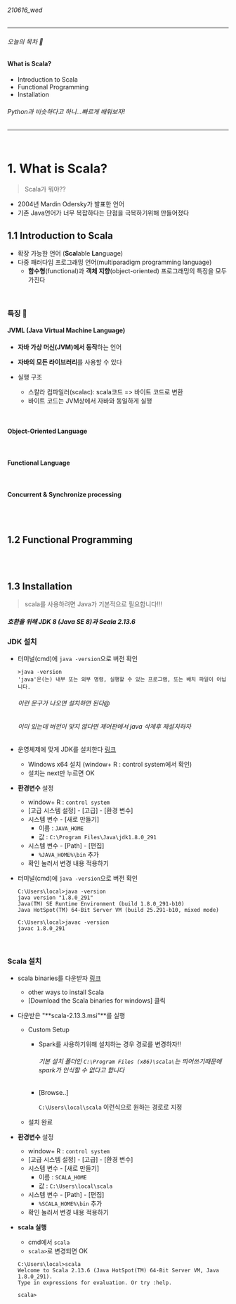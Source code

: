 ###### 210616_wed

<hr>



###### 오늘의 목차 :statue_of_liberty:

#### What is Scala?

- Introduction to Scala
- Functional Programming
- Installation

###### Python과 비슷하다고 하니...빠르게 배워보자!

<hr>
<br>

# 1. What is Scala?

> Scala가 뭐야??

- 2004년 Mardin Odersky가 발표한 언어
- 기존 Java언어가 너무 복잡하다는 단점을 극복하기위해 만들어졌다

## 1.1 Introduction to Scala

- 확장 가능한 언어 (**Scal**able **La**nguage)
- 다중 패러다임 프로그래밍 언어(multiparadigm programming language)
  - **함수형**(functional)과 **객체 지향**(object-oriented) 프로그래밍의 특징을 모두 가진다

<br>

### 특징 :tropical_drink:

#### JVML (Java Virtual Machine Language)

- **자바 가상 머신(JVM)에서 동작**하는 언어
- **자바의 모든 라이브러리**를 사용할 수 있다

- 실행 구조
  - 스칼라 컴파일러(scalac): scala코드 => 바이트 코드로 변환
  - 바이트 코드는 JVM상에서 자바와 동일하게 실행

<br>

#### Object-Oriented Language



<br>

#### Functional Language



<br>

#### Concurrent & Synchronize processing



<br>

<br>

## 1.2 Functional Programming



<br>

<br>

## 1.3 Installation

> scala를 사용하려면 Java가 기본적으로 필요합니다!!!

##### 호환을 위해 JDK 8 (Java SE 8)과 Scala 2.13.6

### JDK 설치

- 터미널(cmd)에 `java -version`으로 버전 확인

  ```shell
  >java -version
  'java'은(는) 내부 또는 외부 명령, 실행할 수 있는 프로그램, 또는 배치 파일이 아닙니다.
  ```

  ###### 이런 문구가 나오면 설치하면 된다@

  ###### 이미 있는데 버전이 맞지 않다면 제어판에서 java 삭제후 재설치하자

- 운영체제에 맞게 JDK를 설치한다 [링크](https://www.oracle.com/java/technologies/javase/javase-jdk8-downloads.html)

  - Windows x64 설치 (window+ R : control system에서 확인)
  - 설치는 next만 누르면 OK

- **환경변수** 설정

  - window+ R : `control system`
  - [고급 시스템 설정] - [고급] - [환경 변수]
  - 시스템 변수 - [새로 만들기]
    - 이름 : `JAVA_HOME` 
    - 값 : `C:\Program Files\Java\jdk1.8.0_291`
  - 시스템 변수 - [Path] - [편집]
    - `%JAVA_HOME%\bin` 추가
  - 확인 눌러서 변경 내용 적용하기

- 터미널(cmd)에 `java -version`으로 버전 확인

  ```shell
  C:\Users\local>java -version
  java version "1.8.0_291"
  Java(TM) SE Runtime Environment (build 1.8.0_291-b10)
  Java HotSpot(TM) 64-Bit Server VM (build 25.291-b10, mixed mode)
  
  C:\Users\local>javac -version
  javac 1.8.0_291
  ```

<br>

### Scala 설치

- scala binaries를 다운받자 [링크](https://www.scala-lang.org/download/scala2.html)

  - other ways to install Scala
  - [Download the Scala binaries for windows] 클릭

- 다운받은 "**scala-2.13.3.msi"**를 실행

  - Custom Setup

    - Spark를 사용하기위해 설치하는 경우 경로를 변경하자!!

      ###### 기본 설치 폴더인 `C:\Program Files (x86)\scala\`는 띄어쓰기때문에 spark가 인식할 수 없다고 합니다

    - [Browse..]

      `C:\Users\local\scala` 이런식으로 원하는 경로로 지정

  - 설치 완료

- **환경변수** 설정

  - window+ R : `control system`
  - [고급 시스템 설정] - [고급] - [환경 변수]
  - 시스템 변수 - [새로 만들기]
    - 이름 : `SCALA_HOME` 
    - 값 : `C:\Users\local\scala`
  - 시스템 변수 - [Path] - [편집]
    - `%SCALA_HOME%\bin` 추가
  - 확인 눌러서 변경 내용 적용하기

- **scala 실행**

  - cmd에서 `scala`
  - `scala>`로 변경되면 OK

  ```shell
  C:\Users\local>scala
  Welcome to Scala 2.13.6 (Java HotSpot(TM) 64-Bit Server VM, Java 1.8.0_291).
  Type in expressions for evaluation. Or try :help.
  
  scala>
  ```

  
